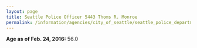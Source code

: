 ```yaml
---
layout: page
title: Seattle Police Officer 5443 Thoms R. Monroe
permalink: /information/agencies/city_of_seattle/seattle_police_department/copbook/5443/
---
```


**Age as of Feb. 24, 2016:** 56.0
